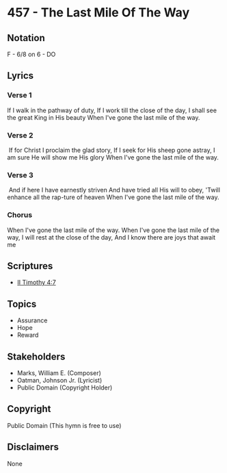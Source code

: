 # 457 - The Last Mile Of The Way

## Notation

F - 6/8 on 6 - DO

## Lyrics

### Verse 1

If I walk in the pathway of duty, If I work till the close of the day, I shall see the great King in His beauty When I've gone the last mile of the way.

### Verse 2

 If for Christ I proclaim the glad story, If I seek for His sheep gone astray, I am sure He will show me His glory When I've gone the last mile of the way.

### Verse 3

 And if here I have earnestly striven And have tried all His will to obey, 'Twill enhance all the rap-ture of heaven  When I've gone the last mile of the way.

### Chorus

When I've gone the last mile of the way. When I've gone the last mile of the way, I will rest at the close of the day, And I know there are joys that await me


## Scriptures

- [II Timothy 4:7](https://www.biblegateway.com/passage/?search=II%20Timothy%204%3A7)

## Topics

- Assurance
- Hope
- Reward

## Stakeholders

- Marks, William E. (Composer)
- Oatman, Johnson  Jr. (Lyricist)
- Public Domain (Copyright Holder)

## Copyright

Public Domain
(This hymn is free to use)

## Disclaimers

None

